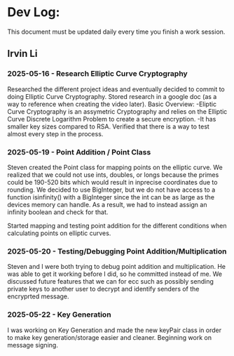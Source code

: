 # Dev Log:

This document must be updated daily every time you finish a work session.

## Irvin Li

### 2025-05-16 - Research Elliptic Curve Cryptography
Researched the different project ideas and eventually decided to commit to doing Elliptic Curve Cryptography.
Stored research in a google doc (as a way to reference when creating the video later).
Basic Overview:
-Eliptic Curve Cryptography is an assymetric Cryptography and relies on the Elliptic Curve Discrete Logarithm Problem to create a secure encryption.
-It has smaller key sizes compared to RSA.
Verified that there is a way to test almost every step in the process.

### 2025-05-19 - Point Addition / Point Class
Steven created the Point class for mapping points on the elliptic curve. We realized that we could not use ints, doubles, or longs because the primes could be 190-520 bits which would result in inprecise coordinates due to rounding. We decided to use BigInteger, but we do not have access to a function isinfinity() with a BigInteger since the int can be as large as the devices memory can handle. As a result, we had to instead assign an infinity boolean  and check for that. 

Started mapping and testing point addition for the different conditions when calculating points on elliptic curves.

### 2025-05-20 - Testing/Debugging Point Addition/Multiplication
Steven and I were both trying to debug point addition and multiplication. He was able to get it working before I did, so he committed instead of me. We discussed future features that we can for ecc such as possibly sending private keys to another user to decrypt and identify senders of the encryprted message.

### 2025-05-22 - Key Generation
I was working on Key Generation and made the new keyPair class in order to make key generation/storage easier and cleaner. Beginning work on message signing.